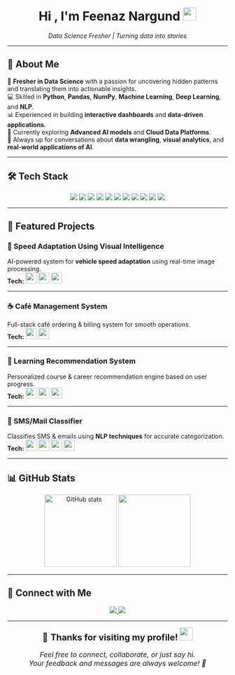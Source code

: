 
<!-- Introduction -->
<h1 align="center">
  Hi , I'm Feenaz Nargund <img src="https://raw.githubusercontent.com/MartinHeinz/MartinHeinz/master/wave.gif" width="30px">
</h1>
<p align="center">
  <em>Data Science Fresher | Turning data into stories</em>
</p>

---

## 👤 About Me  

🌟 **Fresher in Data Science** with a passion for uncovering hidden patterns and translating them into actionable insights.  
💻 Skilled in **Python**, **Pandas**, **NumPy**, **Machine Learning**, **Deep Learning**, and **NLP**.  
📊 Experienced in building **interactive dashboards** and **data-driven applications**.  
🚀 Currently exploring **Advanced AI models** and **Cloud Data Platforms**.  
💬 Always up for conversations about **data wrangling**, **visual analytics**, and **real-world applications of AI**.  


---

## 🛠️ Tech Stack  

<p align="center">
  <img src="https://img.shields.io/badge/Python-3776AB?style=for-the-badge&logo=python&logoColor=white" />
  <img src="https://img.shields.io/badge/Pandas-150458?style=for-the-badge&logo=pandas&logoColor=white" />
  <img src="https://img.shields.io/badge/NumPy-013243?style=for-the-badge&logo=numpy&logoColor=white" />
  <img src="https://img.shields.io/badge/Scikit--Learn-F7931E?style=for-the-badge&logo=scikit-learn&logoColor=white" />
  <img src="https://img.shields.io/badge/Matplotlib-005C84?style=for-the-badge" />
  <img src="https://img.shields.io/badge/Seaborn-9A639A?style=for-the-badge" />
  <img src="https://img.shields.io/badge/SQL-4479A1?style=for-the-badge&logo=postgresql&logoColor=white" />
  <img src="https://img.shields.io/badge/Power%20BI-F2C811?style=for-the-badge&logo=powerbi&logoColor=black" />
  <img src="https://img.shields.io/badge/Jupyter-F37626?style=for-the-badge&logo=jupyter&logoColor=white" />
  <img src="https://img.shields.io/badge/Machine%20Learning-102230?style=for-the-badge&logo=scikit-learn&logoColor=orange" />
  <img src="https://img.shields.io/badge/NLP-FF4088?style=for-the-badge" />
</p>

---

## 🚀 Featured Projects  

### 📌 Speed Adaptation Using Visual Intelligence  
AI-powered system for **vehicle speed adaptation** using real-time image processing.  
**Tech:** 
<img src="https://img.shields.io/badge/Python-3776AB?style=for-the-badge&logo=python&logoColor=white" height="25"/> 
<img src="https://img.shields.io/badge/OpenCV-5C3EE8?style=for-the-badge&logo=opencv&logoColor=white" height="25"/> 
<img src="https://img.shields.io/badge/Machine%20Learning-FF6F00?style=for-the-badge&logo=scikit-learn&logoColor=white" height="25"/>  

---

### ☕ Café Management System  
Full-stack café ordering & billing system for smooth operations.  
**Tech:** 
<img src="https://img.shields.io/badge/Python-3776AB?style=for-the-badge&logo=python&logoColor=white" height="25"/> 
<img src="https://img.shields.io/badge/MySQL-005C84?style=for-the-badge&logo=mysql&logoColor=white" height="25"/>  

---

### 🎯 Learning Recommendation System  
Personalized course & career recommendation engine based on user progress.  
**Tech:** 
<img src="https://img.shields.io/badge/Python-3776AB?style=for-the-badge&logo=python&logoColor=white" height="25"/> 
<img src="https://img.shields.io/badge/Pandas-150458?style=for-the-badge&logo=pandas&logoColor=white" height="25"/> 
<img src="https://img.shields.io/badge/Machine%20Learning-FF6F00?style=for-the-badge&logo=scikit-learn&logoColor=white" height="25"/>  

---

### 📧 SMS/Mail Classifier  
Classifies SMS & emails using **NLP techniques** for accurate categorization.  
**Tech:** 
<img src="https://img.shields.io/badge/Python-3776AB?style=for-the-badge&logo=python&logoColor=white" height="25"/> 
<img src="https://img.shields.io/badge/Pandas-150458?style=for-the-badge&logo=pandas&logoColor=white" height="25"/> 
<img src="https://img.shields.io/badge/Scikit--learn-F7931E?style=for-the-badge&logo=scikit-learn&logoColor=white" height="25"/> 
<img src="https://img.shields.io/badge/NLP-FF4088?style=for-the-badge&logoColor=white" height="25"/>  


---

## 📊 GitHub Stats  

<p align="center">
  <img src="https://github-readme-stats.vercel.app/api?username=Feenaz12&show_icons=true&theme=radical" alt="GitHub stats" height="165" />
  <img src="https://github-readme-stats.vercel.app/api/top-langs/?username=Feenaz12&layout=compact&theme=radical" height="165" />
</p>

---

## 🤝 Connect with Me
<p align="center">
  <a href="mailto:feenanargund9427@gmail.com">
    <img src="https://img.shields.io/badge/Email-D14836?style=for-the-badge&logo=gmail&logoColor=white" />
  </a>
  <a href="https://www.linkedin.com/in/feenaz-nargund">
    <img src="https://img.shields.io/badge/LinkedIn-0077B5?style=for-the-badge&logo=linkedin&logoColor=white" />
  </a>
</p>

---

<p align="center">
  <span style="font-size:20px;">🙏 <strong>Thanks for visiting my profile!</strong></span> 
  <img src="https://raw.githubusercontent.com/MartinHeinz/MartinHeinz/master/wave.gif" width="30px"><br><br>
  <em style="font-size:16px;">Feel free to connect, collaborate, or just say hi.<br>
  Your feedback and messages are always welcome! 🚀</em>
</p>


